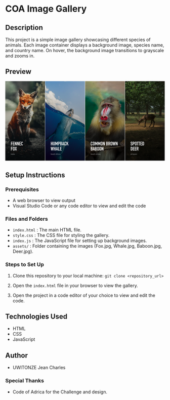 # COA Image Gallery

## Description

This project is a simple image gallery showcasing different species of animals. Each image container displays a background image, species name, and country name. On hover, the background image transitions to grayscale and zooms in.

## Preview


![COA Image Gallery](./assets/desktopPreview.png)

## Setup Instructions

### Prerequisites

- A web browser to view output
- Visual Studio Code or any code editor to view and edit the code

### Files and Folders

- `index.html` : The main HTML file.
- `style.css` : The CSS file for styling the gallery.
- `index.js` : The JavaScript file for setting up background images.
- `assets/` : Folder containing the images (Fox.jpg, Whale.jpg, Baboon.jpg, Deer.jpg).

### Steps to Set Up

1. Clone this repository to your local machine: `git clone <repository_url>`

2. Open the `index.html` file in your browser to view the gallery.

3. Open the project in a code editor of your choice to view and edit the code.

## Technologies Used

- HTML
- CSS
- JavaScript

## Author

- UWITONZE Jean Charles

### Special Thanks

- Code of Adrica  for the Challenge and design.